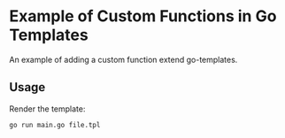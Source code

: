 # Example of Custom Functions in Go Templates

An example of adding a custom function extend go-templates. 

## Usage

Render the template:

```bash
go run main.go file.tpl
```
